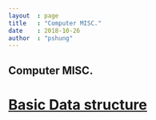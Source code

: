 ```yaml
---
layout  : page
title   : "Computer MISC."
date    : 2018-10-26
author  : "pshung"
---
```

## Computer MISC.

# [Basic Data structure](http://alrightchiu.github.io/SecondRound/)